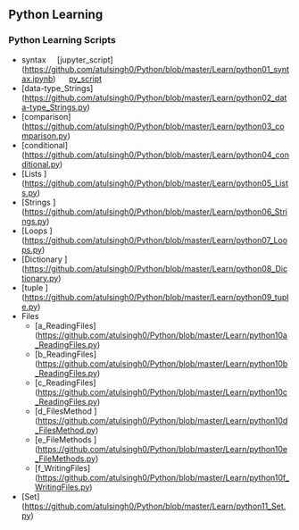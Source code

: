 ## Python Learning
### Python Learning Scripts

 *	syntax&nbsp;&nbsp;&nbsp;&nbsp;&nbsp;[jupyter_script] (https://github.com/atulsingh0/Python/blob/master/Learn/python01_syntax.ipynb)     &nbsp;&nbsp;&nbsp;&nbsp;&nbsp;[py_script](https://github.com/atulsingh0/Python/blob/master/Learn/python01_syntax.py) 
 *	[data-type_Strings] (https://github.com/atulsingh0/Python/blob/master/Learn/python02_data-type_Strings.py)
 *	[comparison]  (https://github.com/atulsingh0/Python/blob/master/Learn/python03_comparison.py)
 *	[conditional] (https://github.com/atulsingh0/Python/blob/master/Learn/python04_conditional.py)
 *	[Lists ] (https://github.com/atulsingh0/Python/blob/master/Learn/python05_Lists.py)
 *	[Strings ] 	(https://github.com/atulsingh0/Python/blob/master/Learn/python06_Strings.py)
 *	[Loops ] (https://github.com/atulsingh0/Python/blob/master/Learn/python07_Loops.py)
 *	[Dictionary ]  (https://github.com/atulsingh0/Python/blob/master/Learn/python08_Dictionary.py)
 *	[tuple ]  (https://github.com/atulsingh0/Python/blob/master/Learn/python09_tuple.py)
 *	Files
 	*	[a_ReadingFiles]  (https://github.com/atulsingh0/Python/blob/master/Learn/python10a_ReadingFiles.py)
 	*	[b_ReadingFiles] (https://github.com/atulsingh0/Python/blob/master/Learn/python10b_ReadingFiles.py)
 	*	[c_ReadingFiles] (https://github.com/atulsingh0/Python/blob/master/Learn/python10c_ReadingFiles.py)
 	*	[d_FilesMethod ] (https://github.com/atulsingh0/Python/blob/master/Learn/python10d_FilesMethod.py)
 	*	[e_FileMethods ] (https://github.com/atulsingh0/Python/blob/master/Learn/python10e_FileMethods.py)
 	*	[f_WritingFiles] (https://github.com/atulsingh0/Python/blob/master/Learn/python10f_WritingFiles.py)
 *	[Set] (https://github.com/atulsingh0/Python/blob/master/Learn/python11_Set.py)
 	
	
 	
 	
 	
